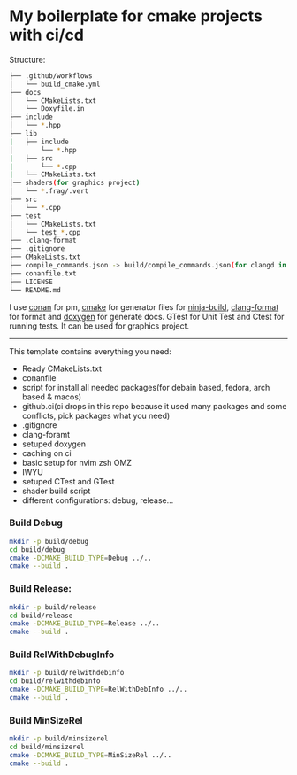 # My boilerplate for cmake projects with ci/cd

Structure:

```sh
├── .github/workflows
│   └── build_cmake.yml
├── docs
│   └── CMakeLists.txt
│   └── Doxyfile.in  
├── include
│   └── *.hpp
├── lib
|   ├── include
│       └── *.hpp
|   ├── src
|       └── *.cpp
|   └── CMakeLists.txt
│── shaders(for graphics project)
│   └── *.frag/.vert
├── src
│   └── *.cpp
├── test
│   └── CMakeLists.txt
│   └── test_*.cpp
├── .clang-format
├── .gitignore
├── CMakeLists.txt
├── compile_commands.json -> build/compile_commands.json(for clangd in nvim/vsc)
├── conanfile.txt
├── LICENSE
└── README.md
```

I use [conan](https://conan.io/) for pm, [cmake](https://cmake.org/) for generator files for [ninja-build](https://ninja-build.org/), [clang-format](https://clang.llvm.org/docs/ClangFormat.html) for format and [doxygen](https://www.doxygen.nl/manual/index.html) for generate docs.
GTest for Unit Test and Ctest for running tests. It can be used for graphics project.

---
This template contains everything you need:
* Ready CMakeLists.txt
* conanfile
* script for install all needed packages(for debain based, fedora, arch based & macos)
* github.ci(ci drops in this repo because it used many packages and some conflicts, pick packages what you need)
* .gitignore
* clang-foramt
* setuped doxygen
* caching on ci
* basic setup for nvim zsh OMZ
* IWYU
* setuped CTest and GTest
* shader build script
* different configurations: debug, release...

### Build Debug

```sh
mkdir -p build/debug
cd build/debug
cmake -DCMAKE_BUILD_TYPE=Debug ../..
cmake --build .
```

### Build Release:
```sh
mkdir -p build/release
cd build/release
cmake -DCMAKE_BUILD_TYPE=Release ../..
cmake --build .
```

### Build RelWithDebugInfo
```sh
mkdir -p build/relwithdebinfo
cd build/relwithdebinfo
cmake -DCMAKE_BUILD_TYPE=RelWithDebInfo ../..
cmake --build .
```

### Build MinSizeRel
```sh
mkdir -p build/minsizerel
cd build/minsizerel
cmake -DCMAKE_BUILD_TYPE=MinSizeRel ../..
cmake --build .
```
